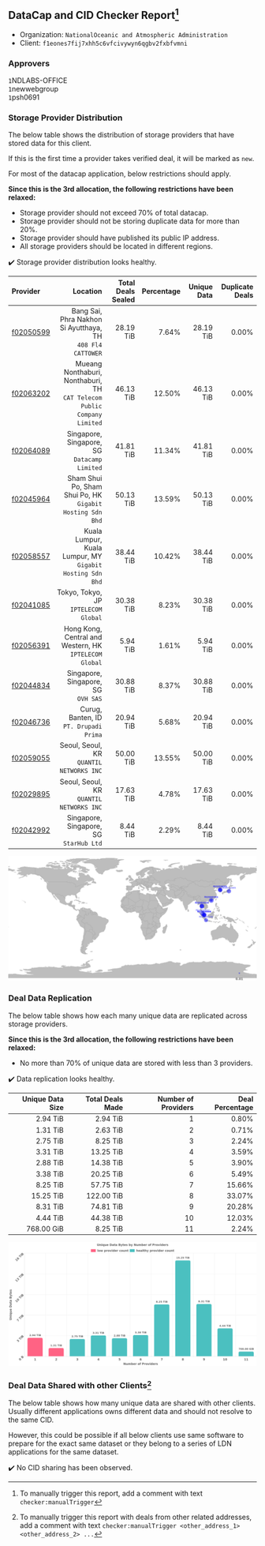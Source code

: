 ## DataCap and CID Checker Report[^1]
 - Organization: `NationalOceanic and Atmospheric Administration`
 - Client: `f1eones7fij7xhh5c6vfcivywyn6qgbv2fxbfvmni`
### Approvers
`1`NDLABS-OFFICE<br/>`1`newwebgroup<br/>`1`psh0691

### Storage Provider Distribution
The below table shows the distribution of storage providers that have stored data for this client.

If this is the first time a provider takes verified deal, it will be marked as `new`.

For most of the datacap application, below restrictions should apply.

**Since this is the 3rd allocation, the following restrictions have been relaxed:**
 - Storage provider should not exceed 70% of total datacap.
 - Storage provider should not be storing duplicate data for more than 20%.
 - Storage provider should have published its public IP address.
 - All storage providers should be located in different regions.

✔️ Storage provider distribution looks healthy.

| Provider                                              |                                                                   Location | Total Deals Sealed | Percentage | Unique Data | Duplicate Deals |
| :---------------------------------------------------- | -------------------------------------------------------------------------: | -----------------: | ---------: | ----------: | --------------: |
| [f02050599](https://filfox.info/en/address/f02050599) |              Bang Sai, Phra Nakhon Si Ayutthaya, TH<br/>`408 Fl4 CATTOWER` |          28.19 TiB |      7.64% |   28.19 TiB |           0.00% |
| [f02063202](https://filfox.info/en/address/f02063202) | Mueang Nonthaburi, Nonthaburi, TH<br/>`CAT Telecom Public Company Limited` |          46.13 TiB |     12.50% |   46.13 TiB |           0.00% |
| [f02064089](https://filfox.info/en/address/f02064089) |                            Singapore, Singapore, SG<br/>`Datacamp Limited` |          41.81 TiB |     11.34% |   41.81 TiB |           0.00% |
| [f02045964](https://filfox.info/en/address/f02045964) |               Sham Shui Po, Sham Shui Po, HK<br/>`Gigabit Hosting Sdn Bhd` |          50.13 TiB |     13.59% |   50.13 TiB |           0.00% |
| [f02058557](https://filfox.info/en/address/f02058557) |               Kuala Lumpur, Kuala Lumpur, MY<br/>`Gigabit Hosting Sdn Bhd` |          38.44 TiB |     10.42% |   38.44 TiB |           0.00% |
| [f02041085](https://filfox.info/en/address/f02041085) |                                    Tokyo, Tokyo, JP<br/>`IPTELECOM Global` |          30.38 TiB |      8.23% |   30.38 TiB |           0.00% |
| [f02056391](https://filfox.info/en/address/f02056391) |                  Hong Kong, Central and Western, HK<br/>`IPTELECOM Global` |           5.94 TiB |      1.61% |    5.94 TiB |           0.00% |
| [f02044834](https://filfox.info/en/address/f02044834) |                                     Singapore, Singapore, SG<br/>`OVH SAS` |          30.88 TiB |      8.37% |   30.88 TiB |           0.00% |
| [f02046736](https://filfox.info/en/address/f02046736) |                                  Curug, Banten, ID<br/>`PT. Drupadi Prima` |          20.94 TiB |      5.68% |   20.94 TiB |           0.00% |
| [f02059055](https://filfox.info/en/address/f02059055) |                                Seoul, Seoul, KR<br/>`QUANTIL NETWORKS INC` |          50.00 TiB |     13.55% |   50.00 TiB |           0.00% |
| [f02029895](https://filfox.info/en/address/f02029895) |                                Seoul, Seoul, KR<br/>`QUANTIL NETWORKS INC` |          17.63 TiB |      4.78% |   17.63 TiB |           0.00% |
| [f02042992](https://filfox.info/en/address/f02042992) |                                 Singapore, Singapore, SG<br/>`StarHub Ltd` |           8.44 TiB |      2.29% |    8.44 TiB |           0.00% |

<img src="https://raw.githubusercontent.com/data-preservation-programs/filplus-checker-assets/main/filecoin-project/filecoin-plus-large-datasets/issues/1654/1680142704464.png"/>

### Deal Data Replication
The below table shows how each many unique data are replicated across storage providers.


**Since this is the 3rd allocation, the following restrictions have been relaxed:**
- No more than 70% of unique data are stored with less than 3 providers.

✔️ Data replication looks healthy.

| Unique Data Size | Total Deals Made | Number of Providers | Deal Percentage |
| ---------------: | ---------------: | ------------------: | --------------: |
|         2.94 TiB |         2.94 TiB |                   1 |           0.80% |
|         1.31 TiB |         2.63 TiB |                   2 |           0.71% |
|         2.75 TiB |         8.25 TiB |                   3 |           2.24% |
|         3.31 TiB |        13.25 TiB |                   4 |           3.59% |
|         2.88 TiB |        14.38 TiB |                   5 |           3.90% |
|         3.38 TiB |        20.25 TiB |                   6 |           5.49% |
|         8.25 TiB |        57.75 TiB |                   7 |          15.66% |
|        15.25 TiB |       122.00 TiB |                   8 |          33.07% |
|         8.31 TiB |        74.81 TiB |                   9 |          20.28% |
|         4.44 TiB |        44.38 TiB |                  10 |          12.03% |
|       768.00 GiB |         8.25 TiB |                  11 |           2.24% |

<img src="https://raw.githubusercontent.com/data-preservation-programs/filplus-checker-assets/main/filecoin-project/filecoin-plus-large-datasets/issues/1654/1680142705265.png"/>

### Deal Data Shared with other Clients[^3]
The below table shows how many unique data are shared with other clients.
Usually different applications owns different data and should not resolve to the same CID.

However, this could be possible if all below clients use same software to prepare for the exact same dataset or they belong to a series of LDN applications for the same dataset.

✔️ No CID sharing has been observed.

[^1]: To manually trigger this report, add a comment with text `checker:manualTrigger`

[^2]: Deals from those addresses are combined into this report as they are specified with `checker:manualTrigger`

[^3]: To manually trigger this report with deals from other related addresses, add a comment with text `checker:manualTrigger <other_address_1> <other_address_2> ...`
